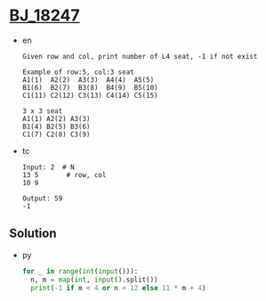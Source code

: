 # [BJ_18247](https://acmicpc.net/problem/18247)

* en

  ```en
  Given row and col, print number of L4 seat, -1 if not exist

  Example of row:5, col:3 seat
  A1(1)  A2(2)  A3(3)  A4(4)  A5(5)
  B1(6)  B2(7)  B3(8)  B4(9)  B5(10)
  C1(11) C2(12) C3(13) C4(14) C5(15)

  3 x 3 seat
  A1(1) A2(2) A3(3)
  B1(4) B2(5) B3(6)
  C1(7) C2(8) C3(9)
  ```

* tc

  ```tc
  Input: 2  # N
  13 5       # row, col
  10 9

  Output: 59
  -1
  ```

## Solution

* py

  ```py
  for _ in range(int(input())):
    n, m = map(int, input().split())
    print(-1 if m < 4 or n < 12 else 11 * m + 4)
  ```
